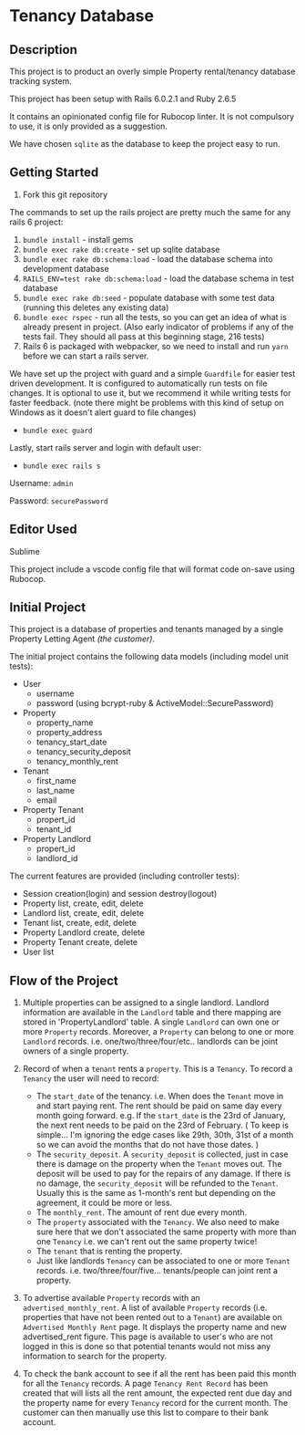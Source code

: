 # Tenancy Database

## Description
This project is to product an overly simple Property rental/tenancy database tracking system.

This project has been setup with Rails 6.0.2.1 and Ruby 2.6.5

It contains an opinionated config file for Rubocop linter.  It is not compulsory to use, it is only provided as a suggestion.

We have chosen `sqlite` as the database to keep the project easy to run.

## Getting Started
1. Fork this git repository

The commands to set up the rails project are pretty much the same for any rails 6 project:
1. `bundle install` - install gems
1. `bundle exec rake db:create` - set up sqlite database
1. `bundle exec rake db:schema:load` - load the database schema into development database
1. `RAILS_ENV=test rake db:schema:load` - load the database schema in test database
1. `bundle exec rake db:seed` - populate database with some test data (running this deletes any existing data)
1. `bundle exec rspec` - run all the tests, so you can get an idea of what is already present in project. (Also early indicator of problems if any of the tests fail. They should all pass at this beginning stage, 216 tests)
1. Rails 6 is packaged with webpacker, so we need to install and run `yarn` before we can start a rails server.

We have set up the project with guard and a simple `Guardfile` for easier test driven development. It is configured to automatically run tests on file changes. It is optional to use it, but we recommend it while writing tests for faster feedback. (note there might be problems with this kind of setup on Windows as it doesn't alert guard to file changes)
* `bundle exec guard`

Lastly, start rails server and login with default user:
* `bundle exec rails s`

 Username: `admin`
 
 Password: `securePassword`


## Editor Used

Sublime

This project include a vscode config file that will format code on-save using Rubocop.

## Initial Project
This project is a database of properties and tenants managed by a single Property Letting Agent *(the customer)*.

The initial project contains the following data models (including model unit tests):
* User 
  * username
  * password (using bcrypt-ruby & ActiveModel::SecurePassword)
* Property
  * property_name
  * property_address
  * tenancy_start_date
  * tenancy_security_deposit
  * tenancy_monthly_rent
* Tenant
  * first_name
  * last_name
  * email
* Property Tenant
  * propert_id
  * tenant_id
* Property Landlord
  * propert_id
  * landlord_id

The current features are provided (including controller tests):
* Session creation(login) and session destroy(logout)
* Property list, create, edit, delete
* Landlord list, create, edit, delete
* Tenant list, create, edit, delete
* Property Landlord create, delete
* Property Tenant create, delete
* User list

## Flow of the Project
1. Multiple properties can be assigned to a single landlord. Landlord information are available in the `Landlord` table and there mapping are stored in 'PropertyLandlord' table. A single `Landlord` can own one or more `Property` records. Moreover, a `Property` can belong to one or more `Landlord` records. i.e. one/two/three/four/etc.. landlords can be joint owners of a single property.

2. Record of when a `tenant` rents a `property`. This is a `Tenancy`. To record a `Tenancy` the user will need to record:
    * The `start_date` of the tenancy. i.e. When does the `Tenant` move in and start paying rent. The rent should be paid on same day every month going forward. e.g. If the `start_date` is the 23rd of January, the next rent needs to be paid on the 23rd of February. ( To keep is simple... I'm ignoring the edge cases like 29th, 30th, 31st of a month so we can avoid the months that do not have those dates. )
    * The `security_deposit`. A `security_deposit` is collected, just in case there is damage on the property when the `Tenant` moves out. The deposit will be used to pay for the repairs of any damage. If there is no damage, the `security_deposit` will be refunded to the `Tenant`. Usually this is the same as 1-month's rent but depending on the agreement, it could be more or less.
    * The `monthly_rent`. The amount of rent due every month.
    * The `property` associated with the `Tenancy`. We also need to make sure here that we don't associated the same property with more than one `Tenancy` i.e. we can't rent out the same property twice!
    * The `tenant` that is renting the property. 
    * Just like landlords `Tenancy` can be associated to one or more `Tenant` records. i.e. two/three/four/five... tenants/people can joint rent a property.

3. To advertise available `Property` records with an `advertised_monthly_rent`. A list of available `Property` records (i.e. properties that have not been rented out to a `Tenant`) are available on `Advertised Monthly Rent` page. It displays the property name and new advertised_rent figure. This page is available to user's who are not logged in this is done so that potential tenants would not miss any information to search for the property.

4. To check the bank account to see if all the rent has been paid this month for all the `Tenancy` records. A page `Tenancy Rent Record` has been created that will lists all the rent amount, the expected rent due day and the property name for every `Tenancy` record for the current month. The customer can then manually use this list to compare to their bank account.
